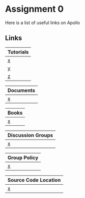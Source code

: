 # Assignment 0
Here is a list of useful links on Apollo

## Links

Tutorials|
:-|
[x](/A0.md)|
[y](/A0.md)|
[z](/A0.md)|

Documents|
:-|
[x](/A0.md)|

Books|
:-|
[x](/A0.md)|

Discussion Groups|
:-|
[x](/A0.md)|

Group Policy|
:-|
[x](/A0.md)|

Source Code Location|
:-|
[x](https://github.com/ApolloAuto/apollo)|
